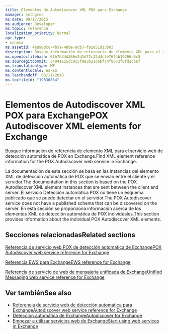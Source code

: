 ```yaml
---
title: Elementos de Autodiscover XML POX para Exchange
manager: sethgros
ms.date: 09/17/2015
ms.audience: Developer
ms.topic: reference
localization_priority: Normal
api_type:
- schema
ms.assetid: 4ea99dcc-4b5a-48be-9cb7-f92851d13b03
description: Busque información de referencia de elemento XML para el servicio web de detección automática de POX en Exchange.
ms.openlocfilehash: 6fb7b34d366e2d1d72c32d4c3e76f4b19266a6c5
ms.sourcegitcommit: 34041125dc8c5f993b21cebfc4f8b72f0fd2cb6f
ms.translationtype: MT
ms.contentlocale: es-ES
ms.lasthandoff: 06/11/2018
ms.locfileid: "19836864"
---
```

# <a name="pox-autodiscover-xml-elements-for-exchange"></a><span data-ttu-id="6f63c-103">Elementos de Autodiscover XML POX para Exchange</span><span class="sxs-lookup"><span data-stu-id="6f63c-103">POX Autodiscover XML elements for Exchange</span></span>

<span data-ttu-id="6f63c-104">Busque información de referencia de elemento XML para el servicio web de detección automática de POX en Exchange.</span><span class="sxs-lookup"><span data-stu-id="6f63c-104">Find XML element reference information for the POX Autodiscover web service in Exchange.</span></span>
  
<span data-ttu-id="6f63c-105">La documentación de esta sección se basa en las instancias del elemento XML de detección automática de POX que se envían entre el cliente y el servidor.</span><span class="sxs-lookup"><span data-stu-id="6f63c-105">The documentation in this section is based on the POX Autodiscover XML element instances that are sent between the client and server.</span></span> <span data-ttu-id="6f63c-106">El servicio Detección automática POX no tiene un esquema publicado que se puede detectar en el servidor.</span><span class="sxs-lookup"><span data-stu-id="6f63c-106">The POX Autodiscover service does not have a published schema that can be discovered on the server.</span></span> <span data-ttu-id="6f63c-107">En esta sección se proporciona información acerca de los elementos XML de detección automática de POX individuales.</span><span class="sxs-lookup"><span data-stu-id="6f63c-107">This section provides information about the individual POX Autodiscover XML elements.</span></span>
  
## <a name="related-sections"></a><span data-ttu-id="6f63c-108">Secciones relacionadas</span><span class="sxs-lookup"><span data-stu-id="6f63c-108">Related sections</span></span>
<span data-ttu-id="6f63c-109"><a name="bk_RelatedSections"> </a></span><span class="sxs-lookup"><span data-stu-id="6f63c-109"></span></span>

[<span data-ttu-id="6f63c-110">Referencia de servicio web POX de detección automática de Exchange</span><span class="sxs-lookup"><span data-stu-id="6f63c-110">POX Autodiscover web service reference for Exchange</span></span>](pox-autodiscover-web-service-reference-for-exchange.md)
  
[<span data-ttu-id="6f63c-111">Referencia EWS para Exchange</span><span class="sxs-lookup"><span data-stu-id="6f63c-111">EWS reference for Exchange</span></span>](ews-reference-for-exchange.md)
  
[<span data-ttu-id="6f63c-112">Referencia de servicio de web de mensajería unificada de Exchange</span><span class="sxs-lookup"><span data-stu-id="6f63c-112">Unified Messaging web service reference for Exchange</span></span>](unified-messaging-web-service-reference-for-exchange.md)
  
## <a name="see-also"></a><span data-ttu-id="6f63c-113">Ver también</span><span class="sxs-lookup"><span data-stu-id="6f63c-113">See also</span></span>

- [<span data-ttu-id="6f63c-114">Referencia de servicio web de detección automática para Exchange</span><span class="sxs-lookup"><span data-stu-id="6f63c-114">Autodiscover web service reference for Exchange</span></span>](autodiscover-web-service-reference-for-exchange.md)
- [<span data-ttu-id="6f63c-115">Detección automática de Exchange</span><span class="sxs-lookup"><span data-stu-id="6f63c-115">Autodiscover for Exchange</span></span>](../exchange-web-services/autodiscover-for-exchange.md)
- [<span data-ttu-id="6f63c-116">Empezar a utilizar servicios web de Exchange</span><span class="sxs-lookup"><span data-stu-id="6f63c-116">Start using web services in Exchange</span></span>](../exchange-web-services/start-using-web-services-in-exchange.md)
    


